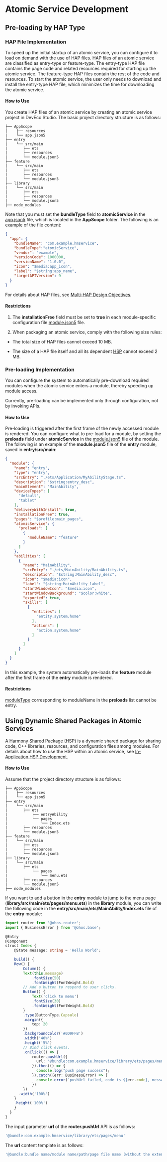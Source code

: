 # Atomic Service Development

## Pre-loading by HAP Type

### HAP File Implementation

To speed up the initial startup of an atomic service, you can configure it to load on demand with the use of HAP files. HAP files of an atomic service are classified as entry-type or feature-type. The entry-type HAP file contains the page code and related resources required for starting up the atomic service. The feature-type HAP files contain the rest of the code and resources. To start the atomic service, the user only needs to download and install the entry-type HAP file, which minimizes the time for downloading the atomic service.

#### How to Use

You create HAP files of an atomic service by creating an atomic service project in DevEco Studio. The basic project directory structure is as follows:

```
├── AppScope
|    ├── resources
|    └── app.json5
├── entry
|    └── src/main
|       ├── ets
|       ├── resources
|       └── module.json5
├── feature
|    └── src/main
|       ├── ets
|       ├── resources
|       └── module.json5
├── library
|    └── src/main
|       ├── ets
|       ├── resources
|       └── module.json5
├── node_modules
```

Note that you must set the **bundleType** field to **atomicService** in the [app.json5](app-configuration-file.md) file, which is located in the **AppScope** folder. The following is an example of the file content:

```json
{
  "app": {
    "bundleName": "com.example.hmservice",
    "bundleType":"atomicService",
    "vendor": "example",
    "versionCode": 1000000,
    "versionName": "1.0.0",
    "icon": "$media:app_icon",
    "label": "$string:app_name",
    "targetAPIVersion": 9
  }
}
```

For details about HAP files, see [Multi-HAP Design Objectives](multi-hap-objective.md).

#### Restrictions

1. The **installationFree** field must be set to **true** in each module-specific configuration file [module.json5](module-configuration-file.md) file.

2. When packaging an atomic service, comply with the following size rules:

- The total size of HAP files cannot exceed 10 MB.

- The size of a HAP file itself and all its dependent [HSP](in-app-hsp.md) cannot exceed 2 MB.


### Pre-loading Implementation

You can configure the system to automatically pre-download required modules when the atomic service enters a module, thereby speeding up module access.

Currently, pre-loading can be implemented only through configuration, not by invoking APIs.

#### How to Use

Pre-loading is triggered after the first frame of the newly accessed module is rendered. You can configure what to pre-load for a module, by setting the **preloads** field under **atomicService** in the [module.json5](module-configuration-file.md) file of the module. The following is an example of the **module.json5** file of the **entry** module, saved in **entry/src/main**:

```json
{
  "module": {
    "name": "entry",
    "type": "entry",
    "srcEntry": "./ets/Application/MyAbilityStage.ts",
    "description": "$string:entry_desc",
    "mainElement": "MainAbility",
    "deviceTypes": [
      "default",
      "tablet"
    ],
    "deliveryWithInstall": true,
    "installationFree": true,
    "pages": "$profile:main_pages",
    "atomicService": {
      "preloads": [
        {
          "moduleName": "feature"
        }
      ]
    },
    "abilities": [
      {
        "name": "MainAbility",
        "srcEntry": "./ets/MainAbility/MainAbility.ts",
        "description": "$string:MainAbility_desc",
        "icon": "$media:icon",
        "label": "$string:MainAbility_label",
        "startWindowIcon": "$media:icon",
        "startWindowBackground": "$color:white",
        "exported": true,
        "skills": [
          {
            "entities": [
              "entity.system.home"
            ],
            "actions": [
              "action.system.home"
            ]
          }
        ]
      }
    ]
  }
}
```

In this example, the system automatically pre-loads the **feature** module after the first frame of the **entry** module is rendered.

#### Restrictions

[moduleType](../reference/apis/js-apis-bundleManager.md#moduletype) corresponding to moduleName in the **preloads** list cannot be entry.

## Using Dynamic Shared Packages in Atomic Services

A [Harmony Shared Package (HSP)](shared-guide.md) is a dynamic shared package for sharing code, C++ libraries, resources, and configuration files among modules.
For details about how to use the HSP within an atomic service, see [In-Application HSP Development](in-app-hsp.md).

#### How to Use

Assume that the project directory structure is as follows:
```
├── AppScope
|    ├── resources
|    └── app.json5
├── entry
|    └── src/main
|       ├── ets
|           ├── entryAbility
|           └── pages
|               └── Index.ets
|       ├── resources
|       └── module.json5
├── feature
|    └── src/main
|       ├── ets
|       ├── resources
|       └── module.json5
├── library
|    └── src/main
|       ├── ets
|           └── pages
|               └── menu.ets
|       ├── resources
|       └── module.json5
├── node_modules
```

If you want to add a button in the **entry** module to jump to the menu page (**library/src/main/ets/pages/menu.ets**) in the **library** module, you can write the following code in the **entry/src/main/ets/MainAbility/Index.ets** file of the **entry** module:

```ts
import router from '@ohos.router';
import { BusinessError } from '@ohos.base';

@Entry
@Component
struct Index {
    @State message: string = 'Hello World';

    build() {
    Row() {
        Column() {
        Text(this.message)
            .fontSize(50)
            .fontWeight(FontWeight.Bold)
        // Add a button to respond to user clicks.
        Button() {
            Text('click to menu')
            .fontSize(30)
            .fontWeight(FontWeight.Bold)
        }
        .type(ButtonType.Capsule)
        .margin({
            top: 20
        })
        .backgroundColor('#0D9FFB')
        .width('40%')
        .height('5%')
        // Bind click events.
        .onClick(() => {
            router.pushUrl({
              url: '@bundle:com.example.hmservice/library/ets/pages/menu'
            }).then(() => {
              console.log("push page success");
            }).catch((err: BusinessError) => {
              console.error(`pushUrl failed, code is ${err.code}, message is ${err.message}`);
            })
        })
      .width('100%')
    }
    .height('100%')
    }
  }
}
```

The input parameter **url** of the **router.pushUrl** API is as follows:
```ts
'@bundle:com.example.hmservice/library/ets/pages/menu'
```
The **url** content template is as follows:
```ts
'@bundle:bundle name/module name/path/page file name (without the extension .ets)'
```
